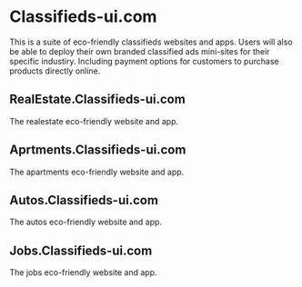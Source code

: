 # Classifieds-ui.com

This is a suite of eco-friendly classifieds websites and apps. Users will also be able to deploy their own branded classified ads mini-sites for their specific industiry. Including payment options for customers to purchase products directly online.

## RealEstate.Classifieds-ui.com

The realestate eco-friendly website and app.

## Aprtments.Classifieds-ui.com

The apartments eco-friendly website and app.

## Autos.Classifieds-ui.com

The autos eco-friendly website and app.

## Jobs.Classifieds-ui.com

The jobs eco-friendly website and app.
